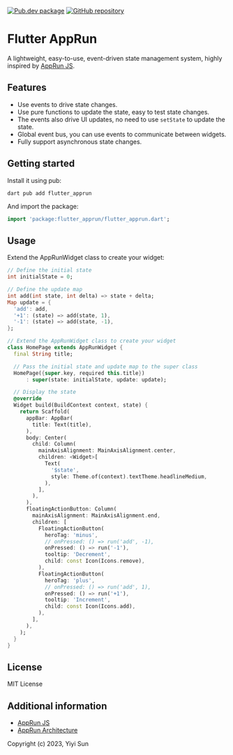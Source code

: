 [![Pub.dev package](https://img.shields.io/badge/pub.dev-events__emitter-blue)](https://pub.dev/packages/flutter_apprun)
[![GitHub repository](https://img.shields.io/badge/GitHub-EventEmitter--dart-blue?logo=github)](https://github.com/yysun/flutter_apprun)

# Flutter AppRun
A lightweight, easy-to-use, event-driven state management system, highly inspired by [AppRun JS](https://apprun.js.org).


## Features

* Use events to drive state changes.
* Use pure functions to update the state, easy to test state changes.
* The events also drive UI updates, no need to use `setState` to update the state.
* Global event bus, you can use events to communicate between widgets.
* Fully support asynchronous state changes.

## Getting started

Install it using pub:
```
dart pub add flutter_apprun
```

And import the package:
```dart
import 'package:flutter_apprun/flutter_apprun.dart';
```

## Usage

Extend the AppRunWidget class to create your widget:

```dart
// Define the initial state
int initialState = 0;

// Define the update map
int add(int state, int delta) => state + delta;
Map update = {
  'add': add,
  '+1': (state) => add(state, 1),
  '-1': (state) => add(state, -1),
};

// Extend the AppRunWidget class to create your widget
class HomePage extends AppRunWidget {
  final String title;

  // Pass the initial state and update map to the super class
  HomePage({super.key, required this.title})
      : super(state: initialState, update: update);

  // Display the state
  @override
  Widget build(BuildContext context, state) {
    return Scaffold(
      appBar: AppBar(
        title: Text(title),
      ),
      body: Center(
        child: Column(
          mainAxisAlignment: MainAxisAlignment.center,
          children: <Widget>[
            Text(
              '$state',
              style: Theme.of(context).textTheme.headlineMedium,
            ),
          ],
        ),
      ),
      floatingActionButton: Column(
        mainAxisAlignment: MainAxisAlignment.end,
        children: [
          FloatingActionButton(
            heroTag: 'minus',
            // onPressed: () => run('add', -1),
            onPressed: () => run('-1'),
            tooltip: 'Decrement',
            child: const Icon(Icons.remove),
          ),
          FloatingActionButton(
            heroTag: 'plus',
            // onPressed: () => run('add', 1),
            onPressed: () => run('+1'),
            tooltip: 'Increment',
            child: const Icon(Icons.add),
          ),
        ],
      ),
    );
  }
}
```

## License

MIT License

## Additional information

* [AppRun JS](https://apprun.js.org)
* [AppRun Architecture](https://apprun.js.org/docs/architecture/)


Copyright (c) 2023, Yiyi Sun